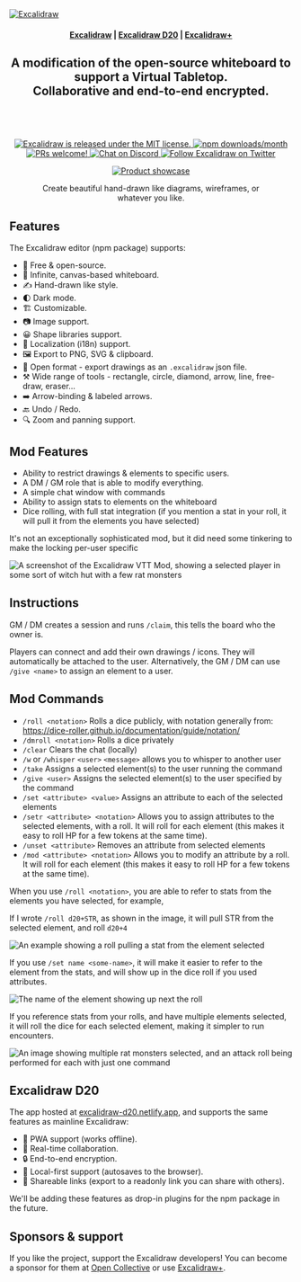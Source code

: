 <a href="https://excalidraw.com/" target="_blank" rel="noopener">
  <picture>
    <source media="(prefers-color-scheme: dark)" alt="Excalidraw" srcset="https://excalidraw.nyc3.cdn.digitaloceanspaces.com/github/excalidraw_github_cover_2_dark.png" />
    <img alt="Excalidraw" src="https://excalidraw.nyc3.cdn.digitaloceanspaces.com/github/excalidraw_github_cover_2.png" />
  </picture>
</a>

<h4 align="center">
  <a href="https://excalidraw.com">Excalidraw</a> |
  <a href="https://excalidraw-d20.netlify.app">Excalidraw D20</a> |
  <a href="https://plus.excalidraw.com">Excalidraw+</a>
</h4>

<div align="center">
  <h2>
    A modification of the open-source whiteboard to support a Virtual Tabletop.</br>
    Collaborative and end-to-end encrypted. </br>
  <br />
  </h2>
</div>

<br />
<p align="center">
  <a href="https://github.com/excalidraw/excalidraw/blob/master/LICENSE">
    <img alt="Excalidraw is released under the MIT license." src="https://img.shields.io/badge/license-MIT-blue.svg"  />
  </a>
  <a href="https://www.npmjs.com/package/@excalidraw/excalidraw">
    <img alt="npm downloads/month" src="https://img.shields.io/npm/dm/@excalidraw/excalidraw"  />
  </a>
  <a href="https://docs.excalidraw.com/docs/introduction/contributing">
    <img alt="PRs welcome!" src="https://img.shields.io/badge/PRs-welcome-brightgreen.svg?style=flat"  />
  </a>
  <a href="https://discord.gg/UexuTaE">
    <img alt="Chat on Discord" src="https://img.shields.io/discord/723672430744174682?color=738ad6&label=Chat%20on%20Discord&logo=discord&logoColor=ffffff&widge=false"/>
  </a>
  <a href="https://twitter.com/excalidraw">
    <img alt="Follow Excalidraw on Twitter" src="https://img.shields.io/twitter/follow/excalidraw.svg?label=follow+@excalidraw&style=social&logo=twitter"/>
  </a>
</p>

<div align="center">
  <figure>
    <a href="https://excalidraw.com" target="_blank" rel="noopener">
      <img src="https://excalidraw.nyc3.cdn.digitaloceanspaces.com/github%2Fproduct_showcase.png" alt="Product showcase" />
    </a>
    <figcaption>
      <p align="center">
        Create beautiful hand-drawn like diagrams, wireframes, or whatever you like.
      </p>
    </figcaption>
  </figure>
</div>

## Features

The Excalidraw editor (npm package) supports:

- 💯&nbsp;Free & open-source.
- 🎨&nbsp;Infinite, canvas-based whiteboard.
- ✍️&nbsp;Hand-drawn like style.
- 🌓&nbsp;Dark mode.
- 🏗️&nbsp;Customizable.
- 📷&nbsp;Image support.
- 😀&nbsp;Shape libraries support.
- 👅&nbsp;Localization (i18n) support.
- 🖼️&nbsp;Export to PNG, SVG & clipboard.
- 💾&nbsp;Open format - export drawings as an `.excalidraw` json file.
- ⚒️&nbsp;Wide range of tools - rectangle, circle, diamond, arrow, line, free-draw, eraser...
- ➡️&nbsp;Arrow-binding & labeled arrows.
- 🔙&nbsp;Undo / Redo.
- 🔍&nbsp;Zoom and panning support.

## Mod Features

- Ability to restrict drawings & elements to specific users.
- A DM / GM role that is able to modify everything.
- A simple chat window with commands
- Ability to assign stats to elements on the whiteboard
- Dice rolling, with full stat integration (if you mention a stat in your roll, it will pull it from the elements you have selected)

It's not an exceptionally sophisticated mod, but it did need some tinkering to make the locking per-user specific

![A screenshot of the Excalidraw VTT Mod, showing a selected player in some sort of witch hut with a few rat monsters](https://github.com/TotalTechGeek/excalidraw-d20/assets/2261916/f2448bf2-251a-4304-8a98-72690466351e)


## Instructions

GM / DM creates a session and runs `/claim`, this tells the board who the owner is.

Players can connect and add their own drawings / icons. They will automatically be attached to the user. Alternatively, the GM / DM can use `/give <name>` to assign an element to a user.

## Mod Commands

- `/roll <notation>` Rolls a dice publicly, with notation generally from: <https://dice-roller.github.io/documentation/guide/notation/>
- `/dmroll <notation>` Rolls a dice privately
- `/clear` Clears the chat (locally)
- `/w` or `/whisper` `<user>` `<message>` allows you to whisper to another user
- `/take` Assigns a selected element(s) to the user running the command
- `/give <user>` Assigns the selected element(s) to the user specified by the command
- `/set <attribute> <value>` Assigns an attribute to each of the selected elements
- `/setr <attribute> <notation>`  Allows you to assign attributes to the selected elements, with a roll. It will roll for each element (this makes it easy to roll HP for a few tokens at the same time).
- `/unset <attribute>` Removes an attribute from selected elements
- `/mod <attribute> <notation>` Allows you to modify an attribute by a roll. It will roll for each element (this makes it easy to roll HP for a few tokens at the same time).

When you use `/roll <notation>`, you are able to refer to stats from the elements you have selected, for example,

If I wrote `/roll d20+STR`, as shown in the image, it will pull STR from the selected element, and roll `d20+4`

![An example showing a roll pulling a stat from the element selected](https://github.com/TotalTechGeek/excalidraw-d20/assets/2261916/08559023-f748-4c54-ba7e-327b2faf1172)


If you use `/set name <some-name>`, it will make it easier to refer to the element from the stats, and will show up in the dice roll if you used attributes.

![The name of the element showing up next the roll](https://github.com/TotalTechGeek/excalidraw-d20/assets/2261916/bc6bbcf2-8294-400b-9346-4bed64601f61)


If you reference stats from your rolls, and have multiple elements selected, it will roll the dice for each selected element, making it simpler to run encounters.

![An image showing multiple rat monsters selected, and an attack roll being performed for each with just one command](https://github.com/TotalTechGeek/excalidraw-d20/assets/2261916/f93d279c-25a0-40e9-b2ba-f9976d07709e)


## Excalidraw D20

The app hosted at [excalidraw-d20.netlify.app](https://excalidraw-d20.netlify.app), and supports the same features as mainline Excalidraw:

- 📡&nbsp;PWA support (works offline).
- 🤼&nbsp;Real-time collaboration.
- 🔒&nbsp;End-to-end encryption.
- 💾&nbsp;Local-first support (autosaves to the browser).
- 🔗&nbsp;Shareable links (export to a readonly link you can share with others).

We'll be adding these features as drop-in plugins for the npm package in the future.

## Sponsors & support

If you like the project, support the Excalidraw developers! You can become a sponsor for them at [Open Collective](https://opencollective.com/excalidraw) or use [Excalidraw+](https://plus.excalidraw.com/).
